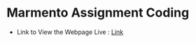 # Marmento Assignment Coding

* Link to View the Webpage Live : [Link](http://huzaifacode.me/Marmento-Assignment/)